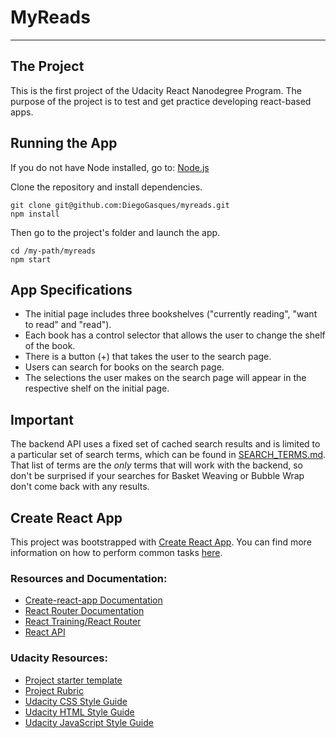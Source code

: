 # MyReads

---

## The Project

This is the first project of the Udacity React Nanodegree Program. The purpose of the project is to test and get practice developing react-based apps.

## Running the App

If you do not have Node installed, go to: [Node.js](https://nodejs.org/en/)

Clone the repository and install dependencies.

```
git clone git@github.com:DiegoGasques/myreads.git
npm install
```

Then go to the project's folder and launch the app.

```
cd /my-path/myreads
npm start
```

## App Specifications

- The initial page includes three bookshelves ("currently reading", "want to read" and "read").
- Each book has a control selector that allows the user to change the shelf of the book.
- There is a button (+) that takes the user to the search page.
- Users can search for books on the search page.
- The selections the user makes on the search page will appear in the respective shelf on the initial page.

## Important

The backend API uses a fixed set of cached search results and is limited to a particular set of search terms, which can be found in [SEARCH_TERMS.md](SEARCH_TERMS.md). That list of terms are the _only_ terms that will work with the backend, so don't be surprised if your searches for Basket Weaving or Bubble Wrap don't come back with any results.

## Create React App

This project was bootstrapped with [Create React App](https://github.com/facebookincubator/create-react-app). You can find more information on how to perform common tasks [here](https://github.com/facebookincubator/create-react-app/blob/master/packages/react-scripts/template/README.md).

### Resources and Documentation:

- [Create-react-app Documentation](https://github.com/facebookincubator/create-react-app)
- [React Router Documentation](http://knowbody.github.io/react-router-docs/)
- [React Training/React Router](https://reacttraining.com/react-router/web/api/BrowserRouter)
- [React API](https://facebook.github.io/react/docs/react-api.html)

### Udacity Resources:

- [Project starter template](https://github.com/udacity/reactnd-project-myreads-starter)
- [Project Rubric](https://review.udacity.com/#!/rubrics/918/view)
- [Udacity CSS Style Guide](http://udacity.github.io/frontend-nanodegree-styleguide/css.html)
- [Udacity HTML Style Guide](http://udacity.github.io/frontend-nanodegree-styleguide/index.html)
- [Udacity JavaScript Style Guide](http://udacity.github.io/frontend-nanodegree-styleguide/javascript.html)
